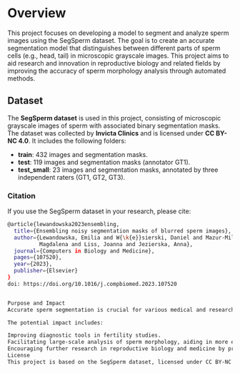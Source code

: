 # Overview
This project focuses on developing a model to segment and analyze sperm images using the SegSperm dataset. The goal is to create an accurate segmentation model that distinguishes between different parts of sperm cells (e.g., head, tail) in microscopic grayscale images. This project aims to aid research and innovation in reproductive biology and related fields by improving the accuracy of sperm morphology analysis through automated methods.

## Dataset
The **SegSperm dataset** is used in this project, consisting of microscopic grayscale images of sperm with associated binary segmentation masks. The dataset was collected by **Invicta Clinics** and is licensed under **CC BY-NC 4.0**. It includes the following folders:

- **train**: 432 images and segmentation masks.
- **test**: 119 images and segmentation masks (annotator GT1).
- **test_small**: 23 images and segmentation masks, annotated by three independent raters (GT1, GT2, GT3).

### Citation

If you use the SegSperm dataset in your research, please cite:

```bash
@article{lewandowska2023ensembling,
  title={Ensembling noisy segmentation masks of blurred sperm images},
  author={Lewandowska, Emilia and W{\k{e}}sierski, Daniel and Mazur-Milecka, 
          Magdalena and Liss, Joanna and Jezierska, Anna},
  journal={Computers in Biology and Medicine},
  pages={107520},
  year={2023},
  publisher={Elsevier}
}
doi: https://doi.org/10.1016/j.compbiomed.2023.107520


Purpose and Impact
Accurate sperm segmentation is crucial for various medical and research applications, including fertility studies, reproductive health, and cell morphology research. By automating sperm segmentation, this project aims to reduce manual workload, improve consistency in morphological analysis, and enable large-scale sperm analysis that would otherwise be time-consuming.

The potential impact includes:

Improving diagnostic tools in fertility studies.
Facilitating large-scale analysis of sperm morphology, aiding in more extensive research on sperm quality.
Encouraging further research in reproductive biology and medicine by providing a more accessible, automated approach.
License
This project is based on the SegSperm dataset, licensed under CC BY-NC 4.0, allowing for non-commercial use with attribution.
